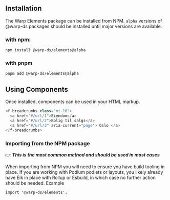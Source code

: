 ## Installation

The Warp Elements package can be installed from NPM.
`alpha` versions of @warp-ds packages should be installed until major versions are available.

### with npm: 
```shell
npm install @warp-ds/elements@alpha
```

### with pnpm
```shell
pnpm add @warp-ds/elements@alpha
```

## Using Components

Once installed, components can be used in your HTML markup.

```js
<f-breadcrumbs class="mt-10">
  <a href="#/url/1">Eiendom</a>
  <a href="#/url/2">Bolig til salgs</a>
  <a href="#/url/3" aria-current="page"> Oslo </a>
</f-breadcrumbs>
```

### Importing from the NPM package
👉 _**This is the most common method and should be used in most cases**_ 

When importing from NPM you will need to ensure you have build tooling in place. If you are working with Podium podlets or layouts, you likely already have Eik in place with Rollup or Esbuild, in which case no further action should be needed.
Example
```
import '@warp-ds/elements';
```
